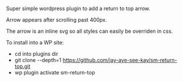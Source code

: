 Super simple wordpress plugin to add a return to top arrow.

Arrow appears after scrolling past 400px.

The arrow is an inline svg so all styles can easily be overriden in css.

To install into a WP site:
* cd into plugins dir
* git clone --depth=1 https://github.com/jay-aye-see-kay/sm-return-top.git
* wp plugin activate sm-return-top